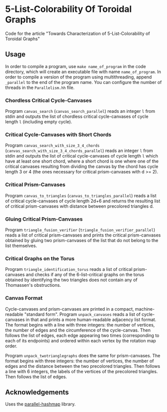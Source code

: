 # 5-List-Colorability Of Toroidal Graphs

Code for the article "Towards Characterization of 5-List-Colorability of Toroidal Graphs"

## Usage

In order to compile a program, use `make name_of_program` in the code directory, which will create an executable file with name `name_of_program`. In order to compile a version of the program using multithreading, append `_parallel` to the end of the program name. You can configure the number of threads in the `Parallelism.hh` file. 

### Chordless Critical Cycle-Canvases

Program `canvas_search` (`canvas_search_parallel`) reads an integer `l` from stdin and outputs the list of chordless critical cycle-canvases of cycle length `l` (including empty cycle).

### Critical Cycle-Canvases with Short Chords

Program `canvas_search_with_size_3_4_chords` (`canvas_search_with_size_3_4_chords_parallel`) reads an integer `l` from stdin and outputs the list of critical cycle-canvases of cycle length `l` which have at least one short chord, where a short chord is one where one of the critical canvases resulting from dividing the canvas by the chord has cycle length 3 or 4 (the ones necessary for critical prism-canvases with d >= 2).

### Critical Prism-Canvases

Program `canvas_to_triangles` (`canvas_to_triangles_parallel`) reads a list of critical cycle-canvases of cycle length 2d+6 and returns the resulting list of critical prism-canvases with distance between precolored triangles d. 

### Gluing Critical Prism-Canvases 

Program `triangle_fusion_verifier` (`triangle_fusion_verifier_parallel`) reads a list of critical prism-canvases and prints the critical prism-canvases obtained by gluing two prism-canvases of the list that do not belong to the list themselves. 

### Critical Graphs on the Torus

Program `triangle_identification_torus` reads a list of critical prism-canvases and checks if any of the 6-list-critical graphs on the torus obtained by identifying the two triangles does not contain any of Thomassen's obstructions.


### Canvas Format

Cycle-canvases and prism-canvases are printed in a compact, machine-readable "standard form". Program `unpack_canvases` reads a list of cycle-canvases in that and prints a more human-readable adjacency list format. The format begins with a line with three integers: the number of vertices, the number of edges and the circumference of the cycle-canvas. Then follows the list of edges, each edge appearing two times (corresponding to each of its endpoints) and ordered within each vertex by the rotation map order. 

Program `unpack_twotrianglegraphs` does the same for prism-canvases. The format begins with three integers: the number of vertices, the number of edges and the distance between the two precolored triangles. Then follows a line with 6 integers, the labels of the vertices of the precolored triangles. Then follows the list of edges. 


## Acknowledgements

Uses the [parallel-hashmap](https://github.com/greg7mdp/parallel-hashmap) library. 
